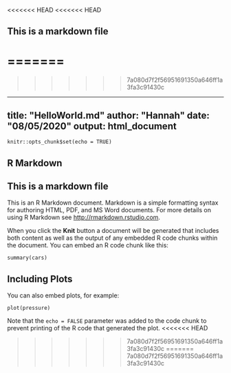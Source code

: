 <<<<<<< HEAD
<<<<<<< HEAD
## This is a markdown file
=======
=======
>>>>>>> 7a080d7f2f56951691350a646ff1a3fa3c91430c
---
title: "HelloWorld.md"
author: "Hannah"
date: "08/05/2020"
output: html_document
---

```{r setup, include=FALSE}
knitr::opts_chunk$set(echo = TRUE)
```

## R Markdown

## This is a markdown file

This is an R Markdown document. Markdown is a simple formatting syntax for authoring HTML, PDF, and MS Word documents. For more details on using R Markdown see <http://rmarkdown.rstudio.com>.

When you click the **Knit** button a document will be generated that includes both content as well as the output of any embedded R code chunks within the document. You can embed an R code chunk like this:

```{r cars}
summary(cars)
```

## Including Plots

You can also embed plots, for example:

```{r pressure, echo=FALSE}
plot(pressure)
```

Note that the `echo = FALSE` parameter was added to the code chunk to prevent printing of the R code that generated the plot.
<<<<<<< HEAD
>>>>>>> 7a080d7f2f56951691350a646ff1a3fa3c91430c
=======
>>>>>>> 7a080d7f2f56951691350a646ff1a3fa3c91430c
